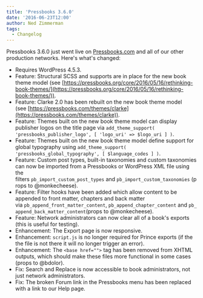 ```yaml
---
title: 'Pressbooks 3.6.0'
date: '2016-06-23T12:00'
author: Ned Zimmerman
tags:
  - Changelog
---
```


Pressbooks 3.6.0 just went live on [Pressbooks.com](https://pressbooks.com/) and all of
our other production networks. Here's what's changed:

- Requires WordPress 4.5.3.
- Feature: Structural SCSS and supports are in place for the new book theme model
  (see [https://pressbooks.org/core/2016/05/16/rethinking-book-themes/](https://pressbooks.org/core/2016/05/16/rethinking-book-themes/)).
- Feature: Clarke 2.0 has been rebuilt on the new book theme model
  (see [https://pressbooks.com/themes/clarke](https://pressbooks.com/themes/clarke)).
- Feature: Themes built on the new book theme model can display publisher logos on the
  title page
  via `add_theme_support( 'pressbooks_publisher_logo', [ 'logo_uri' => $logo_uri ] )`.
- Feature: Themes built on the new book theme model define support for global typography
  using `add_theme_support( 'pressbooks_global_typography', [ $language_codes ] )`.
- Feature: Custom post types, built-in taxonomies and custom taxonomies can now be
  imported from a Pressbooks or WordPress XML file using the
  filters `pb_import_custom_post_types` and `pb_import_custom_taxonomies` (props to
  @monkecheese).
- Feature: Filter hooks have been added which allow content to be appended to front
  matter, chapters and back matter
  via `pb_append_front_matter_content`, `pb_append_chapter_content` and `pb_append_back_matter_content`(props
  to @monkecheese).
- Feature: Network administrators can now clear all of a book's exports (this is useful
  for testing).
- Enhancement: The Export page is now responsive.
- Enhancement: `script.js` is no longer required for Prince exports (if the the file is
  not there it will no longer trigger an error).
- Enhancement: The `<base href="">` tag has been removed from XHTML outputs, which should
  make these files more functional in some cases (props to @bdolor).
- Fix: Search and Replace is now accessible to book administrators, not just network
  administrators.
- Fix: The broken Forum link in the Pressbooks menu has been replaced with a link to our
  Help page.
